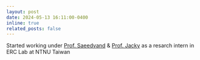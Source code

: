 ```yaml
---
layout: post
date: 2024-05-13 16:11:00-0400
inline: true
related_posts: false
---
```


Started working under [Prof. Saeedvand](https://scholar.google.com/citations?user=Ljf3pYgAAAAJ&hl=en) & [Prof. Jacky](https://scholar.google.co.in/citations?user=557QR3kAAAAJ&hl=hi) as a resarch intern in ERC Lab at NTNU Taiwan
